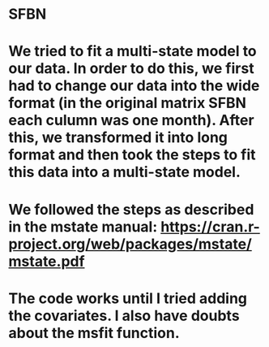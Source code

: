 # SFBN
# We tried to fit a multi-state model to our data. In order to do this, we first had to change our data into the wide format (in the original matrix SFBN each culumn was one month). After this, we transformed it into long format and then took the steps to fit this data into a multi-state model. 
# We followed the steps as described in the mstate manual: https://cran.r-project.org/web/packages/mstate/mstate.pdf
# The code works until I tried adding the covariates. I also have doubts about the msfit function.
